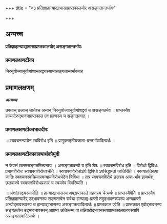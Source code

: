 +++
title = "०३ प्रतिज्ञाहान्याद्याभासाप्राप्तकालयोर् असङ्गतान्तर्भावः"

+++


## अन्यच्च

**प्रतिज्ञाहान्याद्याभासाप्राप्तकालयोर् असङ्गतान्तर्भावः** 

### **प्रमाणलक्षणटीका**

निरनुयोज्यानुयोगांशान्तरद्वयस्याप्यसङ्गतान्तर्भावमाह

## प्रमाणलक्षणम्

***अन्यच्च***

उक्ताच् छलाज् जातेश्च अन्यन् निरनुयोज्यानुयोगांशद्वयं च असङ्गतमेव । प्राप्तस्यैव हान्यादेरुद्भावनप्राप्तकाल एव ग्रहणस्य च सङ्गतत्वात् ।

### **प्रमाणलक्षणटीकाभावदीपः**

॥ स्ववचनन्यायेन स्वविरोध इति ॥ प्रागुक्ततृतीयजाता-वन्तर्भावादित्यर्थः ।

### **प्रमाणलक्षणटीकावाक्यार्थकौमुदी**

न केवलं छलमसङ्गतमित्यन्वयः । असङ्गतादन्यो य इति शेषः ॥ स्ववचनविरोध इति ॥ विरोधो द्विविधः प्रमाणविरोधः स्ववाक्यविरोधश्चेति । स्ववाक्यविरोधोऽपि द्विविधो ऽपसिद्धान्तो जातिरिति । स्वव्याहतिरूपा जातिः स्ववचनस्वक्रियास्वन्यायविरोधभेदेन त्रिविधा । तत्र स्ववचनविरोधे छलस्य अन्त-र्भाव इत्यर्थश् छलवाक्ये स्ववचनविरोधप्रकारं च स्वयमेव विवरिष्यति ।

॥ अंशांतरद्वयस्यापीति ॥ हान्याद्याभासस्य अप्र्राप्तकाले ग्रहणस्य चेत्यर्थः ॥ प्राप्तस्यैवेति ॥ प्राप्तस्यैव प्रतिज्ञाहान्यादेर् उद्भावनस्य सङ्गतत्वेन सर्वथा हान्याद्य-प्राप्तौ तदुद्भावनरूपस्य अन्यप्राप्तौ अन्योद्भावरूपस्य च हान्याद्याभासस्य असङ्गतत्वादित्यर्थः ॥ प्राप्तकाल एवेति ॥ प्राप्तकाल एवोद्भावनस्य सङ्गतत्वेन उद्भावनावसरम् अप्राप्य अतिक्रम्य वा तन्निग्रहोद्भावनरूपाप्राप्तकालग्रहणस्यापि असङ्गतत्वादित्यर्थः ।


